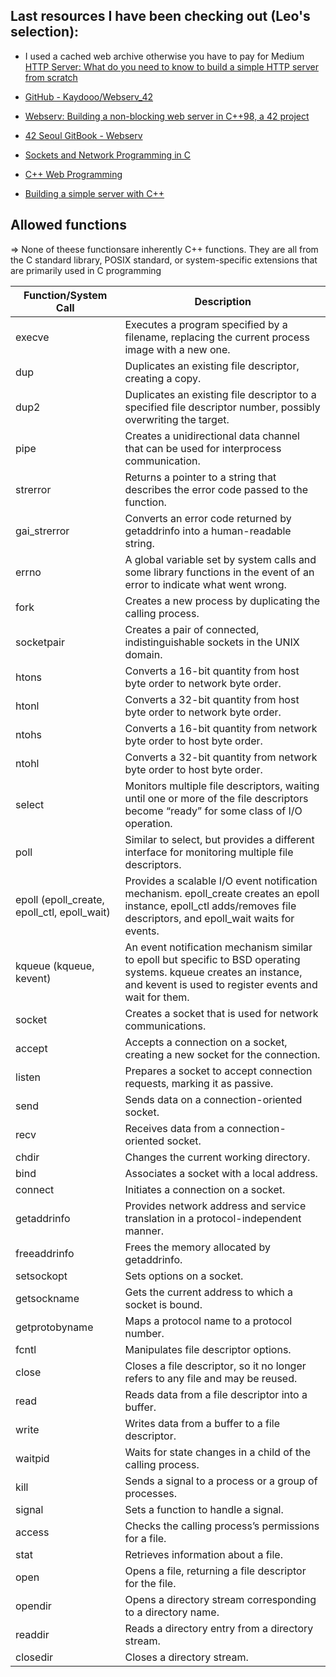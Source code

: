 

## Last resources I have been checking out (Leo's selection):

- I used a cached web archive otherwise you have to pay for Medium
  [HTTP Server: What do you need to know to build a simple HTTP server from scratch](https://web.archive.org/web/20190124234346/https://medium.com/from-the-scratch/http-server-what-do-you-need-to-know-to-build-a-simple-http-server-from-scratch-d1ef8945e4fa)

- [GitHub - Kaydooo/Webserv_42](https://github.com/Kaydooo/Webserv_42?tab=readme-ov-file)

- [Webserv: Building a non-blocking web server in C++98, a 42 project](https://m4nnb3ll.medium.com/webserv-building-a-non-blocking-web-server-in-c-98-a-42-project-04c7365e4ec7)

- [42 Seoul GitBook - Webserv](https://42seoul.gitbook.io/webserv)

- [Sockets and Network Programming in C](https://www.codequoi.com/en/sockets-and-network-programming-in-c/)

- [C++ Web Programming](https://www.tutorialspoint.com/cplusplus/cpp_web_programming.htm)

- [Building a simple server with C++](https://ncona.com/2019/04/building-a-simple-server-with-cpp/)



## Allowed functions

=> None of theese functionsare inherently C++ functions. They are all from the C standard library, POSIX standard, or system-specific extensions that are primarily used in C programming


| Function/System Call | Description |
|----------------------|-------------|
| execve | Executes a program specified by a filename, replacing the current process image with a new one. |
| dup | Duplicates an existing file descriptor, creating a copy. |
| dup2 | Duplicates an existing file descriptor to a specified file descriptor number, possibly overwriting the target. |
| pipe | Creates a unidirectional data channel that can be used for interprocess communication. |
| strerror | Returns a pointer to a string that describes the error code passed to the function. |
| gai_strerror | Converts an error code returned by getaddrinfo into a human-readable string. |
| errno | A global variable set by system calls and some library functions in the event of an error to indicate what went wrong. |
| fork | Creates a new process by duplicating the calling process. |
| socketpair | Creates a pair of connected, indistinguishable sockets in the UNIX domain. |
| htons | Converts a 16-bit quantity from host byte order to network byte order. |
| htonl | Converts a 32-bit quantity from host byte order to network byte order. |
| ntohs | Converts a 16-bit quantity from network byte order to host byte order. |
| ntohl | Converts a 32-bit quantity from network byte order to host byte order. |
| select | Monitors multiple file descriptors, waiting until one or more of the file descriptors become “ready” for some class of I/O operation. |
| poll | Similar to select, but provides a different interface for monitoring multiple file descriptors. |
| epoll (epoll_create, epoll_ctl, epoll_wait) | Provides a scalable I/O event notification mechanism. epoll_create creates an epoll instance, epoll_ctl adds/removes file descriptors, and epoll_wait waits for events. |
| kqueue (kqueue, kevent) | An event notification mechanism similar to epoll but specific to BSD operating systems. kqueue creates an instance, and kevent is used to register events and wait for them. |
| socket | Creates a socket that is used for network communications. |
| accept | Accepts a connection on a socket, creating a new socket for the connection. |
| listen | Prepares a socket to accept connection requests, marking it as passive. |
| send | Sends data on a connection-oriented socket. |
| recv | Receives data from a connection-oriented socket. |
| chdir | Changes the current working directory. |
| bind | Associates a socket with a local address. |
| connect | Initiates a connection on a socket. |
| getaddrinfo | Provides network address and service translation in a protocol-independent manner. |
| freeaddrinfo | Frees the memory allocated by getaddrinfo. |
| setsockopt | Sets options on a socket. |
| getsockname | Gets the current address to which a socket is bound. |
| getprotobyname | Maps a protocol name to a protocol number. |
| fcntl | Manipulates file descriptor options. |
| close | Closes a file descriptor, so it no longer refers to any file and may be reused. |
| read | Reads data from a file descriptor into a buffer. |
| write | Writes data from a buffer to a file descriptor. |
| waitpid | Waits for state changes in a child of the calling process. |
| kill | Sends a signal to a process or a group of processes. |
| signal | Sets a function to handle a signal. |
| access | Checks the calling process’s permissions for a file. |
| stat | Retrieves information about a file. |
| open | Opens a file, returning a file descriptor for the file. |
| opendir | Opens a directory stream corresponding to a directory name. |
| readdir | Reads a directory entry from a directory stream. |
| closedir | Closes a directory stream. |